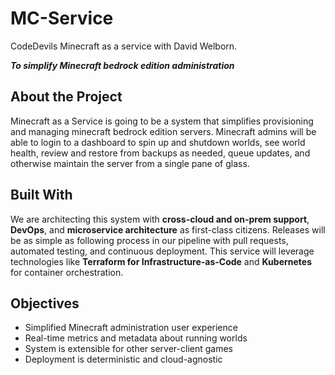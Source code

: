 # MC-Service
CodeDevils Minecraft as a service with David Welborn.

_**To simplify Minecraft bedrock edition administration**_

## About the Project
Minecraft as a Service is going to be a system that simplifies provisioning and managing minecraft bedrock edition servers. Minecraft admins will be able to login to a dashboard to spin up and shutdown worlds, see world health, review and restore from backups as needed, queue updates, and otherwise maintain the server from a single pane of glass.

## Built With
We are architecting this system with **cross-cloud and on-prem support**, **DevOps**, and **microservice architecture** as first-class citizens. Releases will be as simple as following process in our pipeline with pull requests, automated testing, and continuous deployment. This service will leverage technologies like **Terraform for Infrastructure-as-Code** and **Kubernetes** for container orchestration.

## Objectives
- Simplified Minecraft administration user experience
- Real-time metrics and metadata about running worlds
- System is extensible for other server-client games
- Deployment is deterministic and cloud-agnostic
